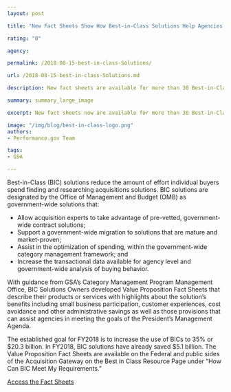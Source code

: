 ```yaml
---
layout: post

title: "New Fact Sheets Show How Best-in-Class Solutions Help Agencies Buy Smarter and Meet President’s Management Agenda Goals"

rating: "0"

agency:

permalink: /2018-08-15-best-in-class-Solutions/

url: /2018-08-15-best-in-class-Solutions.md

description: New fact sheets are available for more than 30 Best-in-Class solutions, highlighting their unique value for agencies.

summary: summary_large_image

excerpt: New fact sheets now are available for more than 30 Best-in-Class solutions, highlighting their unique value for agencies.

image: "/img/blog/best-in-class-logo.png"
authors:
- Performance.gov Team

tags:
- GSA

---
```



Best-in-Class (BIC) solutions reduce the amount of effort individual buyers spend finding and researching acquisitions solutions. BIC solutions are designated by the Office of Management and Budget (OMB) as government-wide solutions that:
- Allow acquisition experts to take advantage of pre-vetted, government-wide contract solutions;
- Support a government-wide migration to solutions that are mature and market-proven;
- Assist in the optimization of spending, within the government-wide category management framework; and
- Increase the transactional data available for agency level and government-wide analysis of buying behavior.

With guidance from GSA’s Category Management Program Management Office, BIC Solutions Owners developed Value Proposition Fact Sheets that describe their products or services with highlights about the solution’s benefits including small business participation, customer experiences, cost avoidance and other administrative savings as well as those provisions that can assist agencies in meeting the goals of the President’s Management Agenda.

The established goal for FY2018 is to increase the use of BICs to 35% or $20.3 billion. In FY2018, BIC solutions have already saved $5.1 billion. The Value Proposition Fact Sheets are available on the Federal and public sides of the Acquisition Gateway on the Best in Class Resource Page under “How Can BIC Meet My Requirements.”


<a class="usa-button" target="blank" href="https://hallways.cap.gsa.gov/app/#/gateway/best-class-bic/21685/how-can-bic-meet-my-requirements">Access the Fact Sheets</a>
